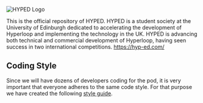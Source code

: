 ![HYPED Logo](https://lh3.googleusercontent.com/vc_gTpaMWBdv0dCl0ufjHWQWuUcF56tLGsDHL3VFVRisD_nD3nZEP99M8YS1TkOP0Xbmei8e1F4HYojjmQxg3HOwExLMKuu6DT8T6T_LzIVztkPm7ljoNxWqptyLusi5IB78e9FpRF_3xekEZNvcKaDUP-ZTRfEbVu70As4FnEST9RDDbVPoXyCQcJQbzee-qCiCPqi2URFzUs_7C-QWtw-nOhMTw2M7A_P8wItXe7ExvctySQsAmRL_9udvqOVc45bqx3lSPyPBc3AKr2yH8vwfwMZTy7cbPoroqkWgNoQJCketb4wU_eR2t4ezRNNX9SHumFsC-MFRjnT_uOYukEFAbmTlOISrtqm1rOUhS72pCZLnWxucvxrkMwMWEVYHWx4FfpaMttH7F9glao82PfaZh5SMzliXrnSzW1YEH6eMZwjI2N4_3qBrQs0ig6epldHvy1OIbjKsBBMPGnb1qPFYsvJFA3BmagtPPmPhdQvFcLTxE8QiKGxSm-GAMTdoewhgyyXNawu1bS35BHFT4aLtBn4N8Uv-OA0__mdtPqs04ZV08953T_XijKxKItLzpQRjkavMqagzCAGPv2xLUH2g-hD6OplvWxMnN8o7T65tJONd-kD2-6f8cw=w2880-h1530)

This is the official repository of HYPED. HYPED is a student society at the University of Edinburgh dedicated to accelerating the development of Hyperloop and implementing the technology in the UK. HYPED is advancing both technical and commercial development of Hyperloop, having seen success in two international competitions. https://hyp-ed.com/

## Coding Style

Since we will have dozens of developers coding for the pod, it is very important that everyone adheres to the same code style. For that purpose we have created the following [style guide](https://hyp-ed.github.io/styleguide/).
